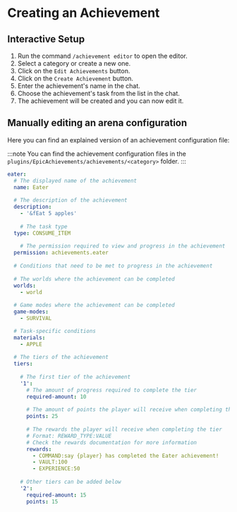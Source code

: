 # Creating an Achievement

## Interactive Setup

1. Run the command `/achievement editor` to open the editor.
2. Select a category or create a new one.
3. Click on the `Edit Achievements` button.
4. Click on the `Create Achievement` button.
5. Enter the achievement's name in the chat.
6. Choose the achievement's task from the list in the chat.
7. The achievement will be created and you can now edit it.

## Manually editing an arena configuration

Here you can find an explained version of an achievement configuration file:

:::note
You can find the achievement configuration files in the `plugins/EpicAchievements/achievements/<category>` folder.
:::

```yaml title="example.yml"
eater:
  # The displayed name of the achievement
  name: Eater
  
  # The description of the achievement
  description:
    - '&fEat 5 apples'
      
    # The task type
  type: CONSUME_ITEM
  
    # The permission required to view and progress in the achievement
  permission: achievements.eater
  
  # Conditions that need to be met to progress in the achievement
  
  # The worlds where the achievement can be completed
  worlds:
    - world
  
  # Game modes where the achievement can be completed 
  game-modes:
    - SURVIVAL

  # Task-specific conditions
  materials:
    - APPLE
      
  # The tiers of the achievement
  tiers:
    
    # The first tier of the achievement
    '1':
      # The amount of progress required to complete the tier
      required-amount: 10
      
      # The amount of points the player will receive when completing the tier
      points: 25
      
      # The rewards the player will receive when completing the tier
      # Format: REWARD_TYPE:VALUE
      # Check the rewards documentation for more information
      rewards:
        - COMMAND:say {player} has completed the Eater achievement!
        - VAULT:100
        - EXPERIENCE:50
          
    # Other tiers can be added below     
    '2':
      required-amount: 15
      points: 15
```